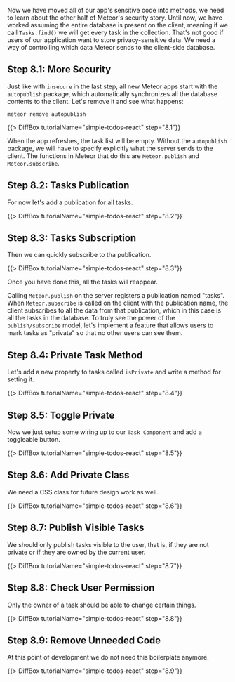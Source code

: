 Now we have moved all of our app's sensitive code into methods, we need to learn about the other half of Meteor's security story. Until now, we have worked assuming the entire database is present on the client, meaning if we call `Tasks.find()` we will get every task in the collection. That's not good if users of our application want to store privacy-sensitive data. We need a way of controlling which data Meteor sends to the client-side database.

## Step 8.1: More Security

Just like with `insecure` in the last step, all new Meteor apps start with the `autopublish` package, which automatically synchronizes all the database contents to the client. Let's remove it and see what happens:

```shell script
meteor remove autopublish
```

{{> DiffBox tutorialName="simple-todos-react" step="8.1"}}

When the app refreshes, the task list will be empty. Without the `autopublish` package, we will have to specify explicitly what the server sends to the client. The functions in Meteor that do this are `Meteor.publish` and `Meteor.subscribe`.

## Step 8.2: Tasks Publication

For now let's add a publication for all tasks.

{{> DiffBox tutorialName="simple-todos-react" step="8.2"}}

## Step 8.3: Tasks Subscription

Then we can quickly subscribe to tha publication.

{{> DiffBox tutorialName="simple-todos-react" step="8.3"}}

Once you have done this, all the tasks will reappear.

Calling `Meteor.publish` on the server registers a publication named "tasks". When `Meteor.subscribe` is called on the client with the publication name, the client subscribes to all the data from that publication, which in this case is all the tasks in the database. To truly see the power of the `publish/subscribe` model, let's implement a feature that allows users to mark tasks as "private" so that no other users can see them.

## Step 8.4: Private Task Method

Let's add a new property to tasks called `isPrivate` and write a method for setting it.

{{> DiffBox tutorialName="simple-todos-react" step="8.4"}}

## Step 8.5: Toggle Private

Now we just setup some wiring up to our `Task Component` and add a toggleable button.

{{> DiffBox tutorialName="simple-todos-react" step="8.5"}}

## Step 8.6: Add Private Class

We need a CSS class for future design work as well.

{{> DiffBox tutorialName="simple-todos-react" step="8.6"}}

## Step 8.7: Publish Visible Tasks

We should only publish tasks visible to the user, that is, if they are not private or if they are owned by the current user.

{{> DiffBox tutorialName="simple-todos-react" step="8.7"}}

## Step 8.8: Check User Permission

Only the owner of a task should be able to change certain things.

{{> DiffBox tutorialName="simple-todos-react" step="8.8"}}

## Step 8.9: Remove Unneeded Code

At this point of development we do not need this boilerplate anymore.

{{> DiffBox tutorialName="simple-todos-react" step="8.9"}}